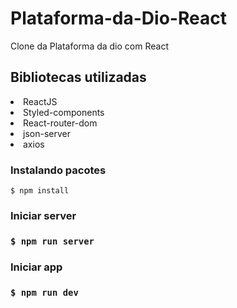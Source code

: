 # Plataforma-da-Dio-React
Clone da Plataforma da dio com React

<h2>Bibliotecas utilizadas</h2>
<li>ReactJS
<li>Styled-components
<li>React-router-dom
<li>json-server
<li>axios


  <h3>Instalando pacotes </h3>

`$ npm install` 
  
 <h3> Iniciar server <h3>
   
 `$ npm run server`
   
  <h3>Iniciar app <h3>
    
  `$ npm run dev`
